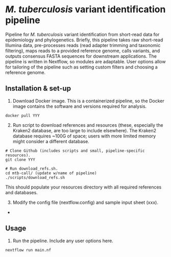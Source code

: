 # *M. tuberculosis*  variant identification pipeline

Pipeline for *M. tuberculosis* variant identification from short-read data for epidemiology and phylogenetics. Briefly, this pipeline takes raw short-read Illumina data, pre-processes reads (read adapter trimming and taxonomic filtering), maps reads to a provided reference genome, calls variants, and outputs consensus FASTA sequences for downstream applications. The pipeline is written in Nextflow, so modules are adaptable. User options allow for tailoring of the pipeline such as setting custom filters and choosing a reference genome.

## Installation & set-up

1. Download Docker image. This is a containerized pipeline, so the Docker image contains the software and versions required for analysis.
```
docker pull YYY 
```

2. Run script to download references and resources (these, especially the Kraken2 database, are too large to include elsewhere). The Kraken2 database requires ~100G of space; users with more limited memory might consider a different database.
```
# Clone Github (includes scripts and small, pipeline-specific resources).
git clone YYY

# Run download_refs.sh.
cd mtb-call/ (update w/name of pipeline)
./scripts/download_refs.sh
```
This should populate your resources directory with all required references and databases.

3. Modify the config file (nextflow.config) and sample input sheet (xxx). 
  -

## Usage
1. Run the pipeline. Include any user options here. 
```
nextflow run main.nf
```
